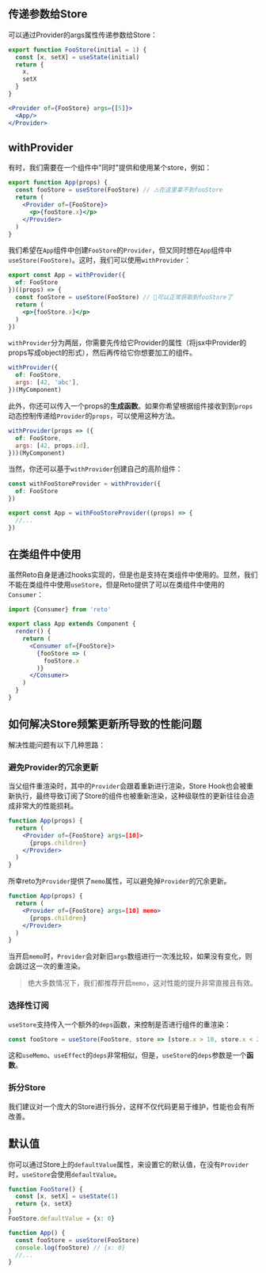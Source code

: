 ## 传递参数给Store

可以通过Provider的args属性传递参数给Store：

```jsx
export function FooStore(initial = 1) {
  const [x, setX] = useState(initial)
  return {
    x,
    setX
  }
}
```

```jsx
<Provider of={FooStore} args={[5]}>
  <App/>
</Provider>
```

## withProvider

有时，我们需要在一个组件中"同时"提供和使用某个store，例如：

```jsx
export function App(props) {
  const fooStore = useStore(FooStore) // ⚠️在这里拿不到fooStore
  return (
    <Provider of={FooStore}>
      <p>{fooStore.x}</p>
    </Provider>
  )
}
```

我们希望在`App`组件中创建`FooStore`的`Provider`，但又同时想在`App`组件中`useStore(FooStore)`。这时，我们可以使用`withProvider`：

```jsx
export const App = withProvider({
  of: FooStore
})((props) => {
  const fooStore = useStore(FooStore) // 🎉可以正常获取到fooStore了
  return (
    <p>{fooStore.x}</p>
  )
})
```

`withProvider`分为两层，你需要先传给它Provider的属性（将jsx中Provider的props写成object的形式），然后再传给它你想要加工的组件。

```jsx
withProvider({
  of: FooStore,
  args: [42, 'abc'],
})(MyComponent)
```

此外，你还可以传入一个props的**生成函数**。如果你希望根据组件接收到到`props`动态控制传递给`Provider`的`props`，可以使用这种方法。

```jsx
withProvider(props => ({
  of: FooStore,
  args: [42, props.id],
}))(MyComponent)
```

当然，你还可以基于`withProvider`创建自己的高阶组件：

```js
const withFooStoreProvider = withProvider({
  of: FooStore
})

export const App = withFooStoreProvider((props) => {
  //...
})
```

## 在类组件中使用

虽然Reto自身是通过hooks实现的，但是也是支持在类组件中使用的。显然，我们不能在类组件中使用`useStore`，但是Reto提供了可以在类组件中使用的`Consumer`：

```jsx
import {Consumer} from 'reto'

export class App extends Component {
  render() {
    return (
      <Consumer of={FooStore}>
        {fooStore => (
          fooStore.x
        )}
      </Consumer>
    )
  }
}
``` 

## 如何解决Store频繁更新所导致的性能问题

解决性能问题有以下几种思路：

### 避免Provider的冗余更新

当父组件重渲染时，其中的`Provider`会跟着重新进行渲染，Store Hook也会被重新执行，最终导致订阅了Store的组件也被重新渲染，这种级联性的更新往往会造成非常大的性能损耗。

```jsx
function App(props) {
  return (
    <Provider of={FooStore} args=[10]>
      {props.children}
    </Provider>
  )
}
```

所幸reto为`Provider`提供了`memo`属性，可以避免掉`Provider`的冗余更新。

```jsx
function App(props) {
  return (
    <Provider of={FooStore} args=[10] memo>
      {props.children}
    </Provider>
  )
}
```

当开启`memo`时，`Provider`会对新旧`args`数组进行一次浅比较，如果没有变化，则会跳过这一次的重渲染。

> 绝大多数情况下，我们都推荐开启`memo`，这对性能的提升非常直接且有效。

### 选择性订阅

`useStore`支持传入一个额外的`deps`函数，来控制是否进行组件的重渲染：

```jsx
const fooStore = useStore(FooStore, store => [store.x > 10, store.x < 20])
```

这和`useMemo`、`useEffect`的`deps`非常相似，但是，`useStore`的`deps`参数是一个**函数**。

### 拆分Store

我们建议对一个庞大的Store进行拆分，这样不仅代码更易于维护，性能也会有所改善。

## 默认值

你可以通过Store上的`defaultValue`属性，来设置它的默认值，在没有`Provider`时，`useStore`会使用`defaultValue`。

```jsx
function FooStore() {
  const [x, setX] = useState(1)
  return {x, setX}
}
FooStore.defaultValue = {x: 0}

function App() {
  const fooStore = useStore(FooStore)
  console.log(fooStore) // {x: 0}
  //...
}
```
